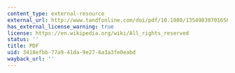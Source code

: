 ```yaml
---
content_type: external-resource
external_url: http://www.tandfonline.com/doi/pdf/10.1080/13549830701656911
has_external_license_warning: true
license: https://en.wikipedia.org/wiki/All_rights_reserved
status: ''
title: PDF
uid: 3418efbb-77a9-41da-9e27-6a3a3fe0eabd
wayback_url: ''
---
```

